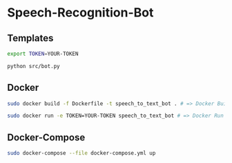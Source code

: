 # Speech-Recognition-Bot

## Templates

```bash
export TOKEN=YOUR-TOKEN
```

```bash
python src/bot.py
```

## Docker
```bash
sudo docker build -f Dockerfile -t speech_to_text_bot . # => Docker Build
```

```bash
sudo docker run -e TOKEN=YOUR-TOKEN speech_to_text_bot # => Docker Run
```

## Docker-Compose

```bash
sudo docker-compose --file docker-compose.yml up
```

